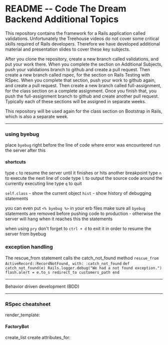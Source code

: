 # README -- Code The Dream Backend Additional Topics

This repository contains the framework for a Rails application called validations. Unfortunately the Treehouse videos do not cover some critical
skills required of Rails developers.  Therefore we have developed additional material and presentation slides to cover these key subjects.

After you clone the repository, create a new branch called validations, and put your work there.  When you complete the section on Additional Subjects,
push your validations branch to github and create a pull request.  Then create a new branch called rspec, for the section on Rails Testing with RSpec.
When you complete that section, push your work to github again, and create a pull request.  Then create a new branch called full-assignment, for the
class section on a complete assignment.  Once you finish that, you push the full-assignment branch to github and create another pull request.  Typically each
of these sections will be assigned in separate weeks.

This repository will be used again for the class section on Bootstrap in Rails, which is also
a separate week.

_____________________________________________________________________________________
### using byebug 
place `byebug` right before the line of code where error was encountered 
run the server after this 

#### shortcuts
type `c` to resume the server until it finishes or hits another breakpoint
type `n` to execute the next line of code 
type `l` to output the source code around the currently executing line
type `q` to quit

`self.class` - show the current object
`hist` - show history of debugging statements



you can even put `<% byebug %>` in your erb files 
make sure all `byebug` statements are removed before pushing code to production - otherwise the server will hang when it reaches this the statements


when using `pry` don't forget to `ctrl + d` to exit it in order to resume the server from byebug    


### exception handling 
The rescue_from statement calls the catch_not_found method 
`rescue_from ActiveRecord::RecordNotFound, with: :catch_not_found`
`def catch_not_found(e)
      Rails.logger.debug("We had a not found exception.")
      flash.alert = e.to_s
      redirect_to customers_path
end`


_____________________________________________________________________________________
Behavior driven development (BDD)


_____________________________________________________________________________________
### RSpec cheatsheet
render_template: 

#### FactoryBot
create_list
create
attributes_for: 
